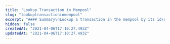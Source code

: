 ```yaml
---
title: "Lookup Transaction in Mempool"
slug: "lookuptransactioninmempool"
excerpt: "#### Summary\nLookup a transaction in the mempool by its id\n\n#### Params\n| Fields        | Data type | Required / Optional | Description                     |\n|---------------|-----------|---------------------|---------------------------------|\n| transactionId | String    | Required            | Base58 encoded transaction hash |"
hidden: false
createdAt: "2021-04-06T17:10:27.493Z"
updatedAt: "2021-04-06T17:10:27.493Z"
---
```

